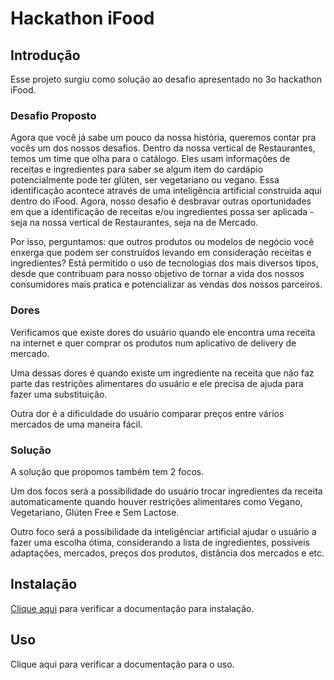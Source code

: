 # Hackathon iFood

## Introdução
Esse projeto surgiu como solução ao desafio apresentado no 3o hackathon iFood.

### Desafio Proposto
Agora que você já sabe um pouco da nossa história, queremos contar pra vocês um dos nossos desafios. Dentro da nossa vertical de Restaurantes, temos um time que olha para o catálogo. Eles usam informações de receitas e ingredientes para saber se algum item do cardápio potencialmente pode ter glúten, ser vegetariano ou vegano. Essa identificação acontece através de uma inteligência artificial construida aqui dentro do iFood. Agora, nosso desafio é desbravar outras oportunidades em que a identificação de receitas e/ou ingredientes possa ser aplicada - seja na nossa vertical de Restaurantes, seja na de Mercado.

Por isso, perguntamos: que outros produtos ou modelos de negócio você enxerga que podem ser construídos levando em consideração receitas e ingredientes? Está permitido o uso de tecnologias dos mais diversos tipos, desde que contribuam para nosso objetivo de tornar a vida dos nossos consumidores mais pratica e potencializar as vendas dos nossos parceiros.

### Dores
Verificamos que existe dores do usuário quando ele encontra uma receita na internet e quer comprar os produtos num aplicativo de delivery de mercado.

Uma dessas dores é quando existe um ingrediente na receita que não faz parte das restrições alimentares do usuário e ele precisa de ajuda para fazer uma substituição.

Outra dor é a dificuldade do usuário comparar preços entre vários mercados de uma maneira fácil.

### Solução
A solução que propomos também tem 2 focos.

Um dos focos será a possibilidade do usuário trocar ingredientes da receita automaticamente quando houver restrições alimentares como Vegano, Vegetariano, Glúten Free e Sem Lactose.

Outro foco será a possibilidade da inteligênciar artificial ajudar o usuário a fazer uma escolha ótima, considerando a lista de ingredientes, possíveis adaptações, mercados, preços dos produtos, distância dos mercados e etc.

## Instalação

[Clique aqui](design/documentation/INSTALL.md) para verificar a documentação para instalação.

## Uso

Clique aqui para verificar a documentação para o uso.

